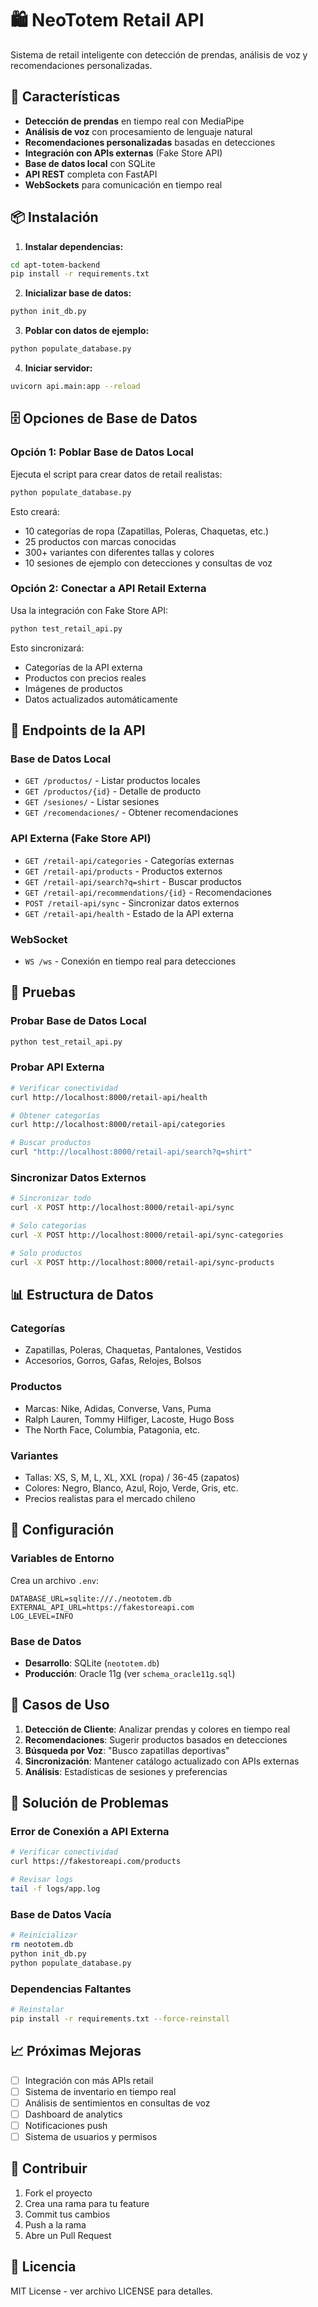 # 🛍️ NeoTotem Retail API

Sistema de retail inteligente con detección de prendas, análisis de voz y recomendaciones personalizadas.

## 🚀 Características

- **Detección de prendas** en tiempo real con MediaPipe
- **Análisis de voz** con procesamiento de lenguaje natural
- **Recomendaciones personalizadas** basadas en detecciones
- **Integración con APIs externas** (Fake Store API)
- **Base de datos local** con SQLite
- **API REST** completa con FastAPI
- **WebSockets** para comunicación en tiempo real

## 📦 Instalación

1. **Instalar dependencias:**
```bash
cd apt-totem-backend
pip install -r requirements.txt
```

2. **Inicializar base de datos:**
```bash
python init_db.py
```

3. **Poblar con datos de ejemplo:**
```bash
python populate_database.py
```

4. **Iniciar servidor:**
```bash
uvicorn api.main:app --reload
```

## 🗄️ Opciones de Base de Datos

### Opción 1: Poblar Base de Datos Local

Ejecuta el script para crear datos de retail realistas:

```bash
python populate_database.py
```

Esto creará:
- 10 categorías de ropa (Zapatillas, Poleras, Chaquetas, etc.)
- 25 productos con marcas conocidas
- 300+ variantes con diferentes tallas y colores
- 10 sesiones de ejemplo con detecciones y consultas de voz

### Opción 2: Conectar a API Retail Externa

Usa la integración con Fake Store API:

```bash
python test_retail_api.py
```

Esto sincronizará:
- Categorías de la API externa
- Productos con precios reales
- Imágenes de productos
- Datos actualizados automáticamente

## 🔌 Endpoints de la API

### Base de Datos Local
- `GET /productos/` - Listar productos locales
- `GET /productos/{id}` - Detalle de producto
- `GET /sesiones/` - Listar sesiones
- `GET /recomendaciones/` - Obtener recomendaciones

### API Externa (Fake Store API)
- `GET /retail-api/categories` - Categorías externas
- `GET /retail-api/products` - Productos externos
- `GET /retail-api/search?q=shirt` - Buscar productos
- `GET /retail-api/recommendations/{id}` - Recomendaciones
- `POST /retail-api/sync` - Sincronizar datos externos
- `GET /retail-api/health` - Estado de la API externa

### WebSocket
- `WS /ws` - Conexión en tiempo real para detecciones

## 🧪 Pruebas

### Probar Base de Datos Local
```bash
python test_retail_api.py
```

### Probar API Externa
```bash
# Verificar conectividad
curl http://localhost:8000/retail-api/health

# Obtener categorías
curl http://localhost:8000/retail-api/categories

# Buscar productos
curl "http://localhost:8000/retail-api/search?q=shirt"
```

### Sincronizar Datos Externos
```bash
# Sincronizar todo
curl -X POST http://localhost:8000/retail-api/sync

# Solo categorías
curl -X POST http://localhost:8000/retail-api/sync-categories

# Solo productos
curl -X POST http://localhost:8000/retail-api/sync-products
```

## 📊 Estructura de Datos

### Categorías
- Zapatillas, Poleras, Chaquetas, Pantalones, Vestidos
- Accesorios, Gorros, Gafas, Relojes, Bolsos

### Productos
- Marcas: Nike, Adidas, Converse, Vans, Puma
- Ralph Lauren, Tommy Hilfiger, Lacoste, Hugo Boss
- The North Face, Columbia, Patagonia, etc.

### Variantes
- Tallas: XS, S, M, L, XL, XXL (ropa) / 36-45 (zapatos)
- Colores: Negro, Blanco, Azul, Rojo, Verde, Gris, etc.
- Precios realistas para el mercado chileno

## 🔧 Configuración

### Variables de Entorno
Crea un archivo `.env`:
```env
DATABASE_URL=sqlite:///./neototem.db
EXTERNAL_API_URL=https://fakestoreapi.com
LOG_LEVEL=INFO
```

### Base de Datos
- **Desarrollo**: SQLite (`neototem.db`)
- **Producción**: Oracle 11g (ver `schema_oracle11g.sql`)

## 🎯 Casos de Uso

1. **Detección de Cliente**: Analizar prendas y colores en tiempo real
2. **Recomendaciones**: Sugerir productos basados en detecciones
3. **Búsqueda por Voz**: "Busco zapatillas deportivas"
4. **Sincronización**: Mantener catálogo actualizado con APIs externas
5. **Análisis**: Estadísticas de sesiones y preferencias

## 🚨 Solución de Problemas

### Error de Conexión a API Externa
```bash
# Verificar conectividad
curl https://fakestoreapi.com/products

# Revisar logs
tail -f logs/app.log
```

### Base de Datos Vacía
```bash
# Reinicializar
rm neototem.db
python init_db.py
python populate_database.py
```

### Dependencias Faltantes
```bash
# Reinstalar
pip install -r requirements.txt --force-reinstall
```

## 📈 Próximas Mejoras

- [ ] Integración con más APIs retail
- [ ] Sistema de inventario en tiempo real
- [ ] Análisis de sentimientos en consultas de voz
- [ ] Dashboard de analytics
- [ ] Notificaciones push
- [ ] Sistema de usuarios y permisos

## 🤝 Contribuir

1. Fork el proyecto
2. Crea una rama para tu feature
3. Commit tus cambios
4. Push a la rama
5. Abre un Pull Request

## 📄 Licencia

MIT License - ver archivo LICENSE para detalles.

